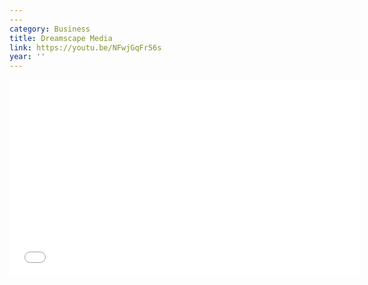 ```yaml
---
---
category: Business
title: Dreamscape Media
link: https://youtu.be/NFwjGqFr56s
year: ''
---
```

<iframe width="560" height="315" src="{{ page.link }}" frameborder="0" allowfullscreen></iframe>
